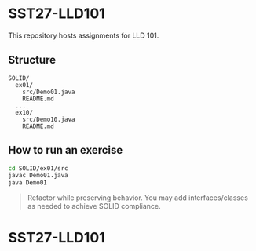 # SST27-LLD101

This repository hosts assignments for LLD 101.

## Structure
```
SOLID/
  ex01/
    src/Demo01.java
    README.md
  ...
  ex10/
    src/Demo10.java
    README.md
```

## How to run an exercise
```bash
cd SOLID/ex01/src
javac Demo01.java
java Demo01
```

> Refactor while preserving behavior. You may add interfaces/classes as needed to achieve SOLID compliance.
# SST27-LLD101
